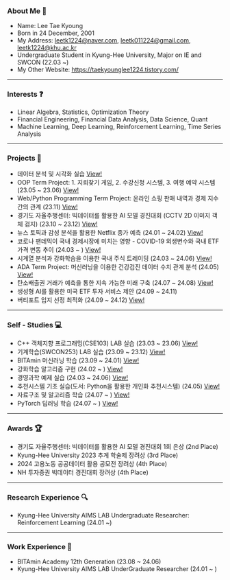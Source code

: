 ### About Me 👋

- Name: Lee Tae Kyoung
- Born in 24 December, 2001
- My Address: leetk1224@naver.com, leetk011224@gmail.com, leetk1224@khu.ac.kr
- Undergraduate Student in Kyung-Hee University, Major on IE and SWCON (22.03 ~)
- My Other Website: https://taekyounglee1224.tistory.com/

---

### Interests ❓

- Linear Algebra, Statistics, Optimization Theory
- Financial Engineering, Financial Data Analysis, Data Science, Quant
- Machine Learning, Deep Learning, Reinforcement Learning, Time Series Analysis

---

### Projects 📘

- 데이터 분석 및 시각화 실습 <a href = "https://github.com/taekyounglee1224/Data-Science/tree/main">View!</a>
- OOP Term Project: 1. 지뢰찾기 게임, 2. 수강신청 시스템, 3. 여행 예약 시스템 (23.05 ~ 23.06) <a href = "https://github.com/taekyounglee1224/KHU-School-Projects/tree/main/OOP%20(CSE103)/Projects">View!</a>
- Web/Python Programming Term Project: 온라인 쇼핑 판매 내역과 경제 지수 간의 관계 (23.11) <a href = "https://github.com/taekyounglee1224/KHU-School-Projects/tree/main/Web%20Python%20Programming%20(SWCON104)/Projects">View!</a>
- 경기도 자율주행센터: 빅데이터를 활용한 AI 모델 경진대회 (CCTV 2D 이미지 객체 검지) (23.10 ~ 23.12) <a href = "https://github.com/taekyounglee1224/KyungGI-Self-Driving-Car-AI-Contest">View!</a>
- 뉴스 토픽과 감성 분석을 활용한 Netflix 종가 예측 (24.01 ~ 24.02) <a href = "https://github.com/skier-song9/bitamin_winter_proj">View!</a>
- 코로나 팬데믹이 국내 경제시장에 미치는 영향 - COVID-19 외생변수와 국내 ETF 가격 변동 추이 (24.03 ~ ) <a href = "https://github.com/taekyounglee1224/Finance-Project">View!</a>
- 시계열 분석과 강화학습을 이용한 국내 주식 트레이딩 (24.03 ~ 24.06) <a href = "https://github.com/skier-song9/bitamin1213_trading">View!</a>
- ADA Term Project: 머신러닝을 이용한 건강검진 데이터 수치 관계 분석 (24.05) <a href = "https://github.com/taekyounglee1224/KHU_IE_SWCON/tree/main/ADA%20(SWCON372)/Term%20Project">View!</a>
- 탄소배출권 거래가 예측을 통한 지속 가능한 미래 구축 (24.07 ~ 24.08) <a href = "https://github.com/taekyounglee1224/bitamin_12_conf">View!</a>
- 생성형 AI를 활용한 미국 ETF 투자 서비스 제안 (24.09 ~ 24.11)
- 버티포트 입지 선정 최적화 (24.09 ~ 24.12) <a href = "https://github.com/taekyounglee1224/Data_Capstone">View!</a>

---
### Self - Studies 💻

- C++ 객체지향 프로그래밍(CSE103) LAB 실습 (23.03 ~ 23.06) <a href = "https://github.com/taekyounglee1224/KHU-School-Projects/tree/main/OOP%20(CSE103)/Lab%20Excercises">View!</a>
- 기계학습(SWCON253) LAB 실습 (23.09 ~ 23.12) <a href = "https://github.com/taekyounglee1224/KHU-School-Projects/tree/main/Machine%20Learning%20(SWCON253)">View!</a>
- BITAmin 머신러닝 학습 (23.09 ~ 24.01) <a href = "https://github.com/taekyounglee1224/Bitamin">View!</a>
- 강화학습 알고리즘 구현 (24.02 ~ ) <a href = "https://github.com/taekyounglee1224/Reinforcement-Learning/tree/main/Algorithms">View!</a>
- 경영과학 예제 실습 (24.03 ~ 24.06) <a href = "https://github.com/taekyounglee1224/KHU-School-Projects/tree/main/Operations%20Research%20(IE301)">View!</a>
- 추천시스템 기초 실습(도서: Python을 활용한 개인화 추천시스템) (24.05) <a href = "https://github.com/taekyounglee1224/Personalized-Recommendation-System-using-Python/tree/main/codes">View!</a>
- 자료구조 및 알고리즘 학습 (24.07 ~ ) <a href = "https://github.com/taekyounglee1224/DS_ALGO">View!</a>
- PyTorch 딥러닝 학습 (24.07 ~ ) <a href = "https://github.com/taekyounglee1224/Pytorch_DL">View!</a>

---
### Awards 🏆

- 경기도 자율주행센터: 빅데이터를 활용한 AI 모델 경진대회 1회 은상 (2nd Place)
- Kyung-Hee University 2023 추계 학술제 장려상 (3rd Place)
- 2024 고용노동 공공데이터 활용 공모전 장려상 (4th Place)
- NH 투자증권 빅데이터 경진대회 장려상 (4th Place)
  
---
### Research Experience 🔍

- Kyung-Hee University AIMS LAB Undergraduate Researcher: Reinforcement Learning (24.01 ~)

---
### Work Experience 📝

- BITAmin Academy 12th Generation (23.08 ~ 24.06) 
- Kyung-Hee University AIMS LAB UnderGraduate Researcher (24.01 ~ )

  
<!--
**taekyounglee1224/taekyounglee1224** is a ✨ _special_ ✨ repository because its `README.md` (this file) appears on your GitHub profile.

Here are some ideas to get you started:

- 🔭 I’m currently working on ...
- 🌱 I’m currently learning ...
- 👯 I’m looking to collaborate on ...
- 🤔 I’m looking for help with ...
- 💬 Ask me about ...
- 📫 How to reach me: ...
- 😄 Pronouns: ...
- ⚡ Fun fact: ...
-->
